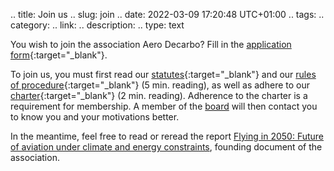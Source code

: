 .. title: Join us
.. slug: join
.. date: 2022-03-09 17:20:48 UTC+01:00
.. tags: 
.. category: 
.. link: 
.. description: 
.. type: text

You wish to join the association Aero Decarbo? Fill in the [application form](https://docs.google.com/forms/d/e/1FAIpQLSeLkVmKabVwTsgShygR1pHP-Bu53cRlNRUGbMlBPdkrG5ph8w/viewform){:target="_blank"}.
 
To join us, you must first read our [statutes](https://drive.google.com/file/d/1lzyH3a9wqghos2QRNHC6ELQi_t0JDmHT/view?usp=sharing){:target="_blank"} and our [rules of procedure](https://drive.google.com/file/d/16MFpfTRF030xpS051tiWM4NKiuY5v2iy/view?usp=sharing){:target="_blank"} (5 min. reading), as well as adhere to our [charter](https://drive.google.com/file/d/1mBe-mpc79rf_YkUqhQ5KqUIGPmF8rgi0/view?usp=sharing){:target="_blank"} (2 min. reading). Adherence to the charter is a requirement for membership. A member of the [board](link://slug/team) will then contact you to know you and your motivations better. 

In the meantime, feel free to read or reread the report [Flying in 2050: Future of aviation under climate and energy constraints](link://slug/pve2050), founding document of the association.
